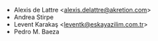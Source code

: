 - Alexis de Lattre \<<alexis.delattre@akretion.com>\>
- Andrea Stirpe
- Levent Karakaş \<<leventk@eskayazilim.com.tr>\>
- Pedro M. Baeza
